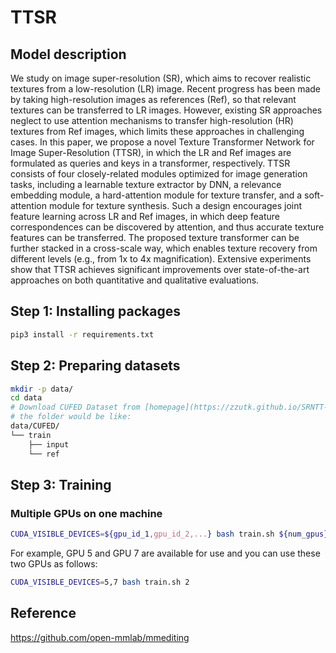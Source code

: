 # TTSR

## Model description

We study on image super-resolution (SR), which aims to recover realistic textures from a low-resolution (LR) image. Recent progress has been made by taking high-resolution images as references (Ref), so that relevant textures can be transferred to LR images. However, existing SR approaches neglect to use attention mechanisms to transfer high-resolution (HR) textures from Ref images, which limits these approaches in challenging cases. In this paper, we propose a novel Texture Transformer Network for Image Super-Resolution (TTSR), in which the LR and Ref images are formulated as queries and keys in a transformer, respectively. TTSR consists of four closely-related modules optimized for image generation tasks, including a learnable texture extractor by DNN, a relevance embedding module, a hard-attention module for texture transfer, and a soft-attention module for texture synthesis. Such a design encourages joint feature learning across LR and Ref images, in which deep feature correspondences can be discovered by attention, and thus accurate texture features can be transferred. The proposed texture transformer can be further stacked in a cross-scale way, which enables texture recovery from different levels (e.g., from 1x to 4x magnification). Extensive experiments show that TTSR achieves significant improvements over state-of-the-art approaches on both quantitative and qualitative evaluations.


## Step 1: Installing packages

```bash
pip3 install -r requirements.txt
```

## Step 2: Preparing datasets

```bash
mkdir -p data/
cd data
# Download CUFED Dataset from [homepage](https://zzutk.github.io/SRNTT-Project-Page)
# the folder would be like:
data/CUFED/
└── train
    ├── input
    └── ref
```

## Step 3: Training

### Multiple GPUs on one machine

```bash
CUDA_VISIBLE_DEVICES=${gpu_id_1,gpu_id_2,...} bash train.sh ${num_gpus}
```

For example, GPU 5 and GPU 7 are available for use and you can use these two GPUs as follows:

```bash
CUDA_VISIBLE_DEVICES=5,7 bash train.sh 2
```

## Reference
https://github.com/open-mmlab/mmediting
